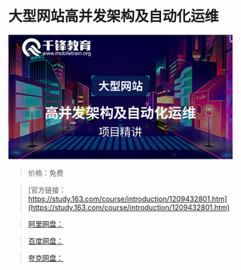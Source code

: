 # 大型网站高并发架构及自动化运维

![img](../../../assets/study163/free/9df38a632f5c40948bf1a38d7776cc83.jpg)

> 价格：免费

> [官方链接：https://study.163.com/course/introduction/1209432801.htm](https://study.163.com/course/introduction/1209432801.htm)

> [阿里网盘：]()

> [百度网盘：]()

> [夸克网盘：]()
